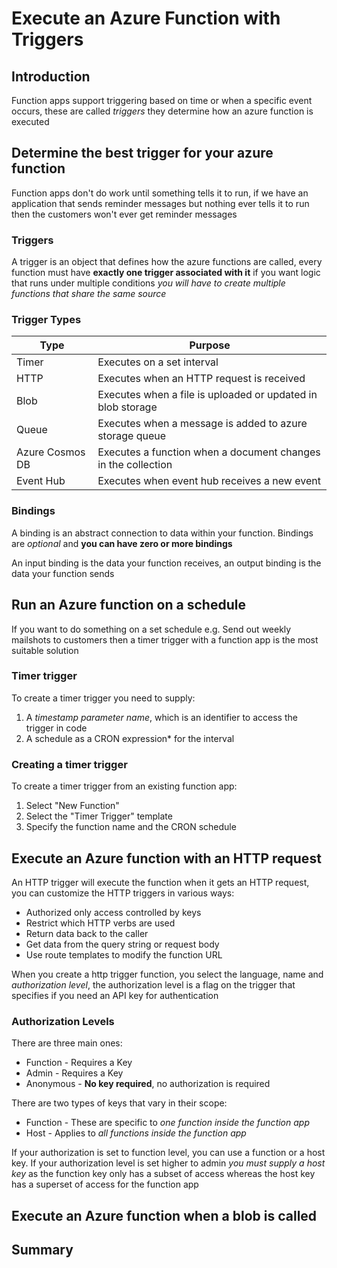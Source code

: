 # Execute an Azure Function with Triggers

## Introduction
Function apps support triggering based on time or when a specific event occurs, these are called *triggers* they determine how an azure function is executed

## Determine the best trigger for your azure function
Function apps don't do work until something tells it to run, if we have an application that sends reminder messages but nothing ever tells it to run then the customers won't ever get reminder messages

### Triggers
A trigger is an object that defines how the azure functions are called, every function must have **exactly one trigger associated with it** if you want logic that runs under multiple conditions *you will have to create multiple functions that share the same source*


### Trigger Types
| **Type**  | **Purpose**  |
|---|---|
| Timer  |  Executes on a set interval |
| HTTP  | Executes when an HTTP request is received |
| Blob  | Executes when a file is uploaded or updated in blob storage  |
| Queue  | Executes when a message is added to azure storage queue  |
| Azure Cosmos DB  |  Executes a function when a document changes in the collection |
|  Event Hub | Executes when event hub receives a new event |

### Bindings
A binding is an abstract connection to data within your function. Bindings are *optional* and **you can have zero or more bindings**

An input binding is the data your function receives, an output binding is the data your function sends

## Run an Azure function on a schedule
If you want to do something on a set schedule e.g. Send out weekly mailshots to customers then a timer trigger with a function app is the most suitable solution

### Timer trigger
To create a timer trigger you need to supply:
1. A *timestamp parameter name*, which is an identifier to access the trigger in code
2. A schedule as a CRON expression* for the interval

### Creating a timer trigger
To create a timer trigger from an existing function app:
1. Select "New Function"
2. Select the "Timer Trigger" template
3. Specify the function name and the CRON schedule

## Execute an Azure function with an HTTP request
An HTTP trigger will execute the function when it gets an HTTP request, you can customize the HTTP triggers in various ways:
* Authorized only access controlled by keys
* Restrict which HTTP verbs are used
* Return data back to the caller
* Get data from the query string or request body
* Use route templates to modify the function URL

When you create a http trigger function, you select the language, name and *authorization level*, the authorization level is a flag on the trigger that specifies if you need an API key for authentication

### Authorization Levels

There are three main ones:

* Function - Requires a Key
* Admin  - Requires a Key
* Anonymous - **No key required**, no authorization is required

There are two types of keys that vary in their scope:

* Function - These are specific to *one function inside the function app*
* Host - Applies to *all functions inside the function app*

If your authorization is set to function level, you can use a function or a host key. If your authorization level is set higher to admin *you must supply a host key* as the function key only has a subset of access whereas the host key has a superset of access for the function app

## Execute an Azure function when a blob is called

## Summary